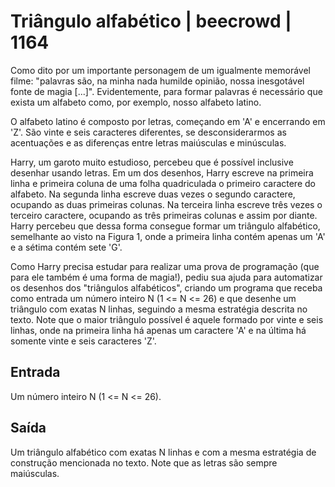 # Triângulo alfabético | beecrowd | 1164

Como dito por um importante personagem de um igualmente memorável filme: "palavras são, na minha nada humilde opinião, nossa inesgotável fonte de magia [...]". Evidentemente, para formar palavras é necessário que exista um alfabeto como, por exemplo, nosso alfabeto latino.

O alfabeto latino é composto por letras, começando em 'A' e encerrando em 'Z'. São vinte e seis caracteres diferentes, se desconsiderarmos as acentuações e as diferenças entre letras maiúsculas e minúsculas.

Harry, um garoto muito estudioso, percebeu que é possível inclusive desenhar usando letras. Em um dos desenhos, Harry escreve na primeira linha e primeira coluna de uma folha quadriculada o primeiro caractere do alfabeto. Na segunda linha escreve duas vezes o segundo caractere, ocupando as duas primeiras colunas. Na terceira linha escreve três vezes o terceiro caractere, ocupando as três primeiras colunas e assim por diante. Harry percebeu que dessa forma consegue formar um triângulo alfabético, semelhante ao visto na Figura 1, onde a primeira linha contém apenas um 'A' e a sétima contém sete 'G'.

Como Harry precisa estudar para realizar uma prova de programação (que para ele também é uma forma de magia!), pediu sua ajuda para automatizar os desenhos dos "triângulos alfabéticos", criando um programa que receba como entrada um número inteiro N (1 <= N <= 26) e que desenhe um triângulo com exatas N linhas, seguindo a mesma estratégia descrita no texto. Note que o maior triângulo possível é aquele formado por vinte e seis linhas, onde na primeira linha há apenas um caractere 'A' e na última há somente vinte e seis caracteres 'Z'.

## Entrada
Um número inteiro N (1 <= N <= 26).

## Saída
Um triângulo alfabético com exatas N linhas e com a mesma estratégia de construção mencionada no texto. Note que as letras são sempre maiúsculas.